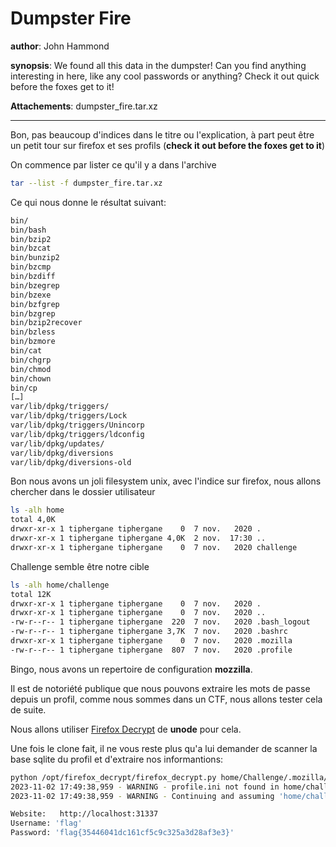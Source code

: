# Dumpster Fire

__author__: John Hammond

__synopsis__: We found all this data in the dumpster! Can you find anything interesting in here, like any cool passwords or anything? Check it out quick before the foxes get to it!

__Attachements__: dumpster_fire.tar.xz

---

Bon, pas beaucoup d'indices dans le titre ou l'explication, à part peut être un petit tour sur firefox et ses profils (**check it out before the foxes get to it**)

On commence par lister ce qu'il y a dans l'archive

```bash
tar --list -f dumpster_fire.tar.xz
```

Ce qui nous donne le résultat suivant:

```bash
bin/
bin/bash
bin/bzip2
bin/bzcat
bin/bunzip2
bin/bzcmp
bin/bzdiff
bin/bzegrep
bin/bzexe
bin/bzfgrep
bin/bzgrep
bin/bzip2recover
bin/bzless
bin/bzmore
bin/cat
bin/chgrp
bin/chmod
bin/chown
bin/cp
[…]
var/lib/dpkg/triggers/
var/lib/dpkg/triggers/Lock
var/lib/dpkg/triggers/Unincorp
var/lib/dpkg/triggers/ldconfig
var/lib/dpkg/updates/
var/lib/dpkg/diversions
var/lib/dpkg/diversions-old
```

Bon nous avons un joli filesystem unix, avec l'indice sur firefox, nous allons chercher dans le dossier utilisateur

```bash
ls -alh home
total 4,0K
drwxr-xr-x 1 tiphergane tiphergane    0  7 nov.   2020 .
drwxr-xr-x 1 tiphergane tiphergane 4,0K  2 nov.  17:30 ..
drwxr-xr-x 1 tiphergane tiphergane    0  7 nov.   2020 challenge
```

Challenge semble être notre cible

```bash
ls -alh home/challenge
total 12K
drwxr-xr-x 1 tiphergane tiphergane    0  7 nov.   2020 .
drwxr-xr-x 1 tiphergane tiphergane    0  7 nov.   2020 ..
-rw-r--r-- 1 tiphergane tiphergane  220  7 nov.   2020 .bash_logout
-rw-r--r-- 1 tiphergane tiphergane 3,7K  7 nov.   2020 .bashrc
drwxr-xr-x 1 tiphergane tiphergane    0  7 nov.   2020 .mozilla
-rw-r--r-- 1 tiphergane tiphergane  807  7 nov.   2020 .profile
```

Bingo, nous avons un repertoire de configuration **mozzilla**.

Il est de notoriété publique que nous pouvons extraire les mots de passe depuis un profil, comme nous sommes dans un CTF, nous allons tester cela de suite.

Nous allons utiliser [Firefox Decrypt](https://github.com/unode/firefox_decrypt) de **unode**  pour cela.

Une fois le clone fait, il ne vous reste plus qu'a lui demander de scanner la base sqlite du profil et d'extraire nos informantions:

```bash
python /opt/firefox_decrypt/firefox_decrypt.py home/Challenge/.mozilla/firefox/bc1m1zlr.default-release
2023-11-02 17:49:38,959 - WARNING - profile.ini not found in home/challenge/.mozilla/firefox/bc1m1zlr.default-release/
2023-11-02 17:49:38,959 - WARNING - Continuing and assuming 'home/challenge/.mozilla/firefox/bc1m1zlr.default-release/' is a profile location

Website:   http://localhost:31337
Username: 'flag'
Password: 'flag{35446041dc161cf5c9c325a3d28af3e3}'
```


